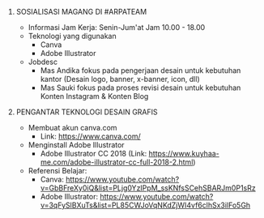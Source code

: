 1. SOSIALISASI MAGANG DI #ARPATEAM
	- Informasi Jam Kerja: Senin-Jum'at Jam 10.00 - 18.00
	- Teknologi yang digunakan
		- Canva
		- Adobe Illustrator
	- Jobdesc
		- Mas Andika fokus pada pengerjaan desain untuk kebutuhan kantor (Desain logo, banner, x-banner, icon, dll)
		- Mas Sauki fokus pada proses revisi desain untuk kebutuhan Konten Instagram & Konten Blog

2. PENGANTAR TEKNOLOGI DESAIN GRAFIS
	- Membuat akun canva.com
		- Link: https://www.canva.com/
	- Menginstall Adobe Illustrator
		- Adobe Illustrator CC 2018 (Link: https://www.kuyhaa-me.com/adobe-illustrator-cc-full-2018-2.html)
	- Referensi Belajar:
		- Canva: https://www.youtube.com/watch?v=GbBFreXy0iQ&list=PLjg0YzIPpM_ssKNfsSCehSBARJm0P1sRz
		- Adobe Illustrator: https://www.youtube.com/watch?v=3qFySlBXuTs&list=PL85CWJoVqNKdZjWI4vf6clhSx3ilFo5Gh